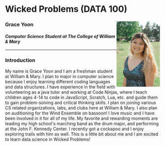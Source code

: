 # Wicked Problems (DATA 100)

### Grace Yoon <img align="right" alt="drawing" src="GraceYoon.jpg" width="28%" height="28%">
#### *Computer Science Student at The College of William & Mary*
---

### Introduction
My name is Grace Yoon and I am a freshman student at William & Mary. I plan to major in computer science because I enjoy learning different coding languages and data structures. I have experience in the field with volunteering as a java tutor and working at Code Ninjas, where I teach children ages 4-14 to code in JavaScript, Scratch, Lua, etc. and guide them to gain problem-solving and critical thinking skills. I plan on joining various CS related organizations, labs, and clubs here at William & Mary. I also plan on auditioning for the Wind Ensemble on bassoon! I love music and I have been involved in it for all of my life. My favorite and rewarding moments are leading my high school's marching band as the drum major, and performing at the John F. Kennedy Center. I recently got a cockapoo and I enjoy exploring trails with him as well. This is a little bit about me and I am excited to learn data science in Wicked Problems!
